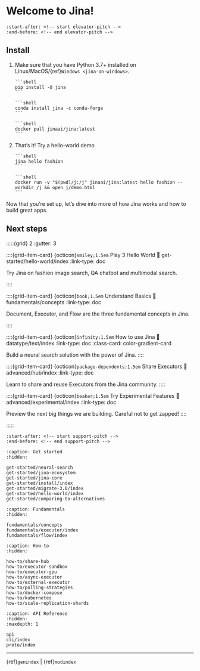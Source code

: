 # Welcome to Jina!

```{include} ../README.md
:start-after: <!-- start elevator-pitch -->
:end-before: <!-- end elevator-pitch -->
```

## Install

1. Make sure that you have Python 3.7+ installed on Linux/MacOS/{ref}`Windows <jina-on-windows>`.

    ````{tab} via PyPI
    ```shell
    pip install -U jina
    ```
    ````
    ````{tab} via Conda
    ```shell
    conda install jina -c conda-forge
    ```
    ````
    ````{tab} via Docker
    ```shell
    docker pull jinaai/jina:latest
    ```
    ````

2. That’s it! Try a hello-world demo
   ````{tab} Run natively
   ```shell
   jina hello fashion
   ```
   ````
   ````{tab} Run in Docker
   ```shell
   docker run -v "$(pwd)/j:/j" jinaai/jina:latest hello fashion --workdir /j && open j/demo.html
   ```
   ````

Now that you’re set up, let’s dive into more of how Jina works and how to build great apps.

## Next steps

:::::{grid} 2
:gutter: 3


::::{grid-item-card} {octicon}`smiley;1.5em` Play 3 Hello World
:link: get-started/hello-world/index
:link-type: doc

Try Jina on fashion image search, QA chatbot and multimodal search.

::::

::::{grid-item-card} {octicon}`book;1.5em` Understand Basics
:link: fundamentals/concepts
:link-type: doc

Document, Executor, and Flow are the three fundamental concepts in Jina.

::::

::::{grid-item-card} {octicon}`infinity;1.5em` How to use Jina
:link: datatype/text/index
:link-type: doc
:class-card: color-gradient-card

Build a neural search solution with the power of Jina.
::::

::::{grid-item-card} {octicon}`package-dependents;1.5em` Share Executors
:link: advanced/hub/index
:link-type: doc

Learn to share and reuse Executors from the Jina community.
::::

::::{grid-item-card} {octicon}`beaker;1.5em` Try Experimental Features
:link: advanced/experimental/index
:link-type: doc

Preview the next big things we are building. Careful not to get zapped!
::::


:::::

```{include} ../README.md
:start-after: <!-- start support-pitch -->
:end-before: <!-- end support-pitch -->
```

```{toctree}
:caption: Get started
:hidden:

get-started/neural-search
get-started/jina-ecosystem
get-started/jina-core
get-started/install/index
get-started/migrate-3.0/index
get-started/hello-world/index
get-started/comparing-to-alternatives
```

```{toctree}
:caption: Fundamentals
:hidden:

fundamentals/concepts
fundamentals/executor/index
fundamentals/flow/index
```

```{toctree}
:caption: How-to
:hidden:

how-to/share-hub
how-to/executor-sandbox
how-to/executor-gpu
how-to/async-executor
how-to/external-executor
how-to/polling-strategies
how-to/docker-compose
how-to/kubernetes
how-to/scale-replication-shards
```


```{toctree}
:caption: API Reference
:hidden:
:maxdepth: 1

api
cli/index
proto/index
```


---
{ref}`genindex` | {ref}`modindex`

